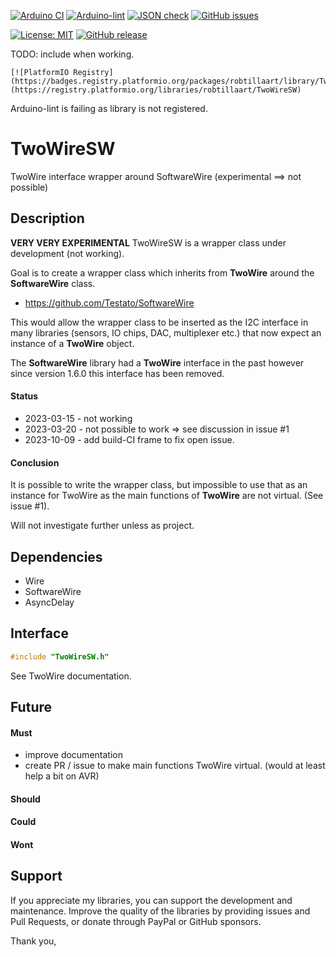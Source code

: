 
[![Arduino CI](https://github.com/RobTillaart/TwoWireSW/workflows/Arduino%20CI/badge.svg)](https://github.com/marketplace/actions/arduino_ci)
[![Arduino-lint](https://github.com/RobTillaart/TwoWireSW/actions/workflows/arduino-lint.yml/badge.svg)](https://github.com/RobTillaart/TwoWireSW/actions/workflows/arduino-lint.yml)
[![JSON check](https://github.com/RobTillaart/TwoWireSW/actions/workflows/jsoncheck.yml/badge.svg)](https://github.com/RobTillaart/TwoWireSW/actions/workflows/jsoncheck.yml)
[![GitHub issues](https://img.shields.io/github/issues/RobTillaart/TwoWireSW.svg)](https://github.com/RobTillaart/TwoWireSW/issues)

[![License: MIT](https://img.shields.io/badge/license-MIT-green.svg)](https://github.com/RobTillaart/TwoWireSW/blob/master/LICENSE)
[![GitHub release](https://img.shields.io/github/release/RobTillaart/TwoWireSW.svg?maxAge=3600)](https://github.com/RobTillaart/TwoWireSW/releases)

TODO: include when working.
```
[![PlatformIO Registry](https://badges.registry.platformio.org/packages/robtillaart/library/TwoWireSW.svg)](https://registry.platformio.org/libraries/robtillaart/TwoWireSW)
```


Arduino-lint is failing as library is not registered.



# TwoWireSW

TwoWire interface wrapper around SoftwareWire (experimental ==> not possible)


## Description

**VERY VERY EXPERIMENTAL**
TwoWireSW is a wrapper class under development (not working).

Goal is to create a wrapper class which inherits from **TwoWire** 
around the **SoftwareWire** class.

- https://github.com/Testato/SoftwareWire

This would allow the wrapper class to be inserted as the I2C interface
in many libraries (sensors, IO chips, DAC, multiplexer etc.) that now expect
an instance of a **TwoWire** object.


The **SoftwareWire** library had a **TwoWire** interface in the past 
however since version 1.6.0 this interface has been removed.


#### Status

- 2023-03-15 - not working
- 2023-03-20 - not possible to work => see discussion in issue #1
- 2023-10-09 - add build-CI frame to fix open issue.


#### Conclusion

It is possible to write the wrapper class, but impossible to use that as an instance
for TwoWire as the main functions of **TwoWire** are not virtual. (See issue #1).

Will not investigate further unless as project.


## Dependencies

- Wire
- SoftwareWire
- AsyncDelay


## Interface

```cpp
#include "TwoWireSW.h"
```

See TwoWire documentation.


## Future

#### Must

- improve documentation
- create PR / issue to make main functions TwoWire virtual.
  (would at least help a bit on AVR)

#### Should

#### Could

#### Wont


## Support

If you appreciate my libraries, you can support the development and maintenance.
Improve the quality of the libraries by providing issues and Pull Requests, or
donate through PayPal or GitHub sponsors.

Thank you,



